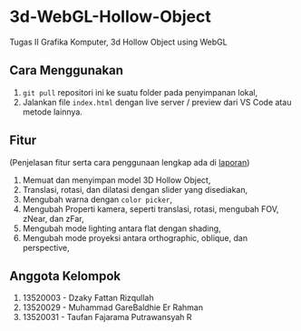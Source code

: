 # 3d-WebGL-Hollow-Object

Tugas II Grafika Komputer, 3d Hollow Object using WebGL

## Cara Menggunakan

1. `git pull` repositori ini ke suatu folder pada penyimpanan lokal,
2. Jalankan file `index.html` dengan live server / preview dari VS Code atau metode lainnya.

## Fitur

(Penjelasan fitur serta cara penggunaan lengkap ada di [laporan](/doc/IF3260_Laporan-Tubes-2.pdf))

1. Memuat dan menyimpan model 3D Hollow Object,
2. Translasi, rotasi, dan dilatasi dengan slider yang disediakan,
3. Mengubah warna dengan `color picker`,
4. Mengubah Properti kamera, seperti translasi, rotasi, mengubah FOV, zNear, dan zFar,
5. Mengubah mode lighting antara flat dengan shading,
6. Mengubah mode proyeksi antara orthographic, oblique, dan perspective,

## Anggota Kelompok

1. 13520003 - Dzaky Fattan Rizqullah
2. 13520029 - Muhammad GareBaldhie Er Rahman
3. 13520031 - Taufan Fajarama Putrawansyah R

